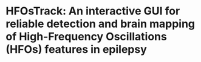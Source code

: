 # HFOsTrack: An interactive GUI for reliable detection and brain mapping of High-Frequency Oscillations (HFOs) features in epilepsy
